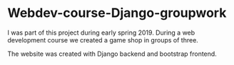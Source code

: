 # Webdev-course-Django-groupwork

I was part of this project during early spring 2019. During a web development course we created a game shop in groups of three.

The website was created with Django backend and bootstrap frontend.
